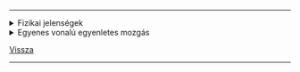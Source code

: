 
---

<details>
<summary>Fizikai jelenségek</summary>

---

A fizikai jelenségket fizikai mennyiségek segítségével írjuk le.

- súrlódási erő
- gravitációs erő
- villámlás
- áramerősség


Ha számot tudsz hozzárendelni, akkor mennyiség.

Minden fizikai mennyiségnek van jele.

Minden fizikai erőt fizikai mennyiséggel jellemzünk.
Nem minden fizikai mennyiségnek van mértékegysége.

| Fizikai mennyiségek csoportosítása |  |
| :-- | :-- |
| Vektor mennyiségek | Skalár mennyiségek |
| vektor mennyiségek, azok a fizikai mennyiségek, amelyeket két adat jellemez: nagyság, irány<br>vonatos példa | azok a fizikai mennyiségek, melyeket egy adat jellemez: nagyság<br>pl.: tömeg, térfogat, idő |

## Kinematika (mozgástan)

> alapfogalmak:
>> vonatkoztatási rendszer, olyan derékszögű koordináta rendszer, amely minden valami anyagi objektumhoz van hozárendelve.

## Pálya

> A pálya (nem csak anyagi pontok halamaza)
>> azon geometriai pontok halamaza, amelyeket a test mozgása során érintett, érint vagy érinteni fog.
- egyenes
- kör
- elipszis
- parabola (kúpmetszetek)

![palya_001.png](../../images/palya_001.jpg)

- [s] = m
- [$\Delta$r] = m

> A pálya mérhető részét útnak nevezzük.
> A kezdőpontot a végponttal összektötő szakasz az elmozdulás.

---

</details>

<details>
<summary>Egyenes vonalú egyenletes mozgás</summary>

---

> Egy testről akkor mondjuk, hogy egyenes vonalú egyeneltes mozgást végez ha pályája egyenes és egyenlő időközök alatt ugyanakkora utakat tesz meg.
>
> Egyenes vonalú egyeneltes mozgás esetén a megtett út és a metételhez szükséges idő egymással egyenesen arányos, azaz hányadosuk állandó.
>
> Ezt az állandót a test sebességének nevezzük. Jele: v
>
> | $\vec{v} = \frac{s}{t}$ |  |
> | :-- | :-- |
> | Jelölés | Jelentés |
> | $\vec{v}$ | sebesség |
> | s | megtett út |
> | t | idő |
>
> $\vec{[v]} = \frac{[s]}{[t]} = \frac{m}{s}; \frac{km}{h}$
>
> $3.6\frac{Km}{h} = 1\frac{m}{s}$&nbsp;&nbsp;&nbsp;példa: $72\frac{km}{h} = 20\frac{m}{s}$

> ### Mozgás grafikonok
>
> ![Mozgás grafikon](../../images/mozgas_grafikon_001.jpg)
>
> $v1 = 10\frac{m}{s}$;&nbsp;&nbsp;&nbsp;$v2 = 20\frac{m}{s}$;&nbsp;&nbsp;&nbsp;$v3 = 40\frac{m}{s}$
>
> Egyenes vonalú egyenletes mozgást végző test út-idő grafikonja mindig egy olyan "félegyenes" amelynek kezdőpontja az origo és annál meredekebb, minél nagyobb a test sebessége.

---

</details>

[Vissza](../../../README.md)

---
